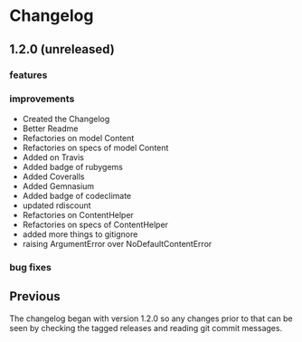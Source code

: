 # Changelog

## 1.2.0 (unreleased)

### features

### improvements

- Created the Changelog
- Better Readme
- Refactories on model Content
- Refactories on specs of model Content
- Added on Travis
- Added badge of rubygems
- Added Coveralls
- Added Gemnasium
- Added badge of codeclimate
- updated rdiscount
- Refactories on ContentHelper
- Refactories on specs of ContentHelper
- added more things to gitignore
- raising ArgumentError over NoDefaultContentError

### bug fixes

## Previous

The changelog began with version 1.2.0 so any changes prior to that
can be seen by checking the tagged releases and reading git commit
messages.